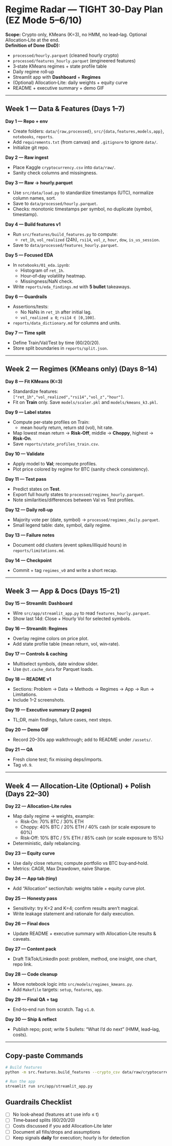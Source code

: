 # Regime Radar — TIGHT 30‑Day Plan (EZ Mode 5–6/10)

**Scope:** Crypto only, KMeans (K=3), no HMM, no lead–lag. Optional Allocation‑Lite at the end.  
**Definition of Done (DoD):**
- `processed/hourly.parquet` (cleaned hourly crypto)
- `processed/features_hourly.parquet` (engineered features)
- 3‑state KMeans regimes + state profile table
- Daily regime roll‑up
- Streamlit app with **Dashboard** + **Regimes**
- (Optional) Allocation‑Lite: daily weights + equity curve
- README + executive summary + demo GIF

---

## Week 1 — Data & Features (Days 1–7)

**Day 1 — Repo + env**
- Create folders: `data/{raw,processed}`, `src/{data,features,models,app}`, `notebooks`, `reports`.
- Add `requirements.txt` (from canvas) and `.gitignore` to ignore `data/`.
- Initialize git repo.

**Day 2 — Raw ingest**
- Place Kaggle `cryptocurrency.csv` into `data/raw/`.
- Sanity check columns and missingness.

**Day 3 — Raw → hourly.parquet**
- Use `src/data/load.py` to standardize timestamps (UTC), normalize column names, sort.
- Save to `data/processed/hourly.parquet`.
- Checks: monotonic timestamps per symbol, no duplicate (symbol, timestamp).

**Day 4 — Build features v1**
- Run `src/features/build_features.py` to compute:
  - `ret_1h`, `vol_realized` (24h), `rsi14`, `vol_z`, `hour`, `dow`, `is_us_session`.
- Save to `data/processed/features_hourly.parquet`.

**Day 5 — Focused EDA**
- In `notebooks/01_eda.ipynb`:
  - Histogram of `ret_1h`.
  - Hour‑of‑day volatility heatmap.
  - Missingness/NaN check.
- Write `reports/eda_findings.md` with **5 bullet** takeaways.

**Day 6 — Guardrails**
- Assertions/tests:
  - No NaNs in `ret_1h` after initial lag.
  - `vol_realized ≥ 0`; `rsi14 ∈ [0,100]`.
- `reports/data_dictionary.md` for columns and units.

**Day 7 — Time split**
- Define Train/Val/Test by time (60/20/20).
- Store split boundaries in `reports/split.json`.

---

## Week 2 — Regimes (KMeans only) (Days 8–14)

**Day 8 — Fit KMeans (K=3)**
- Standardize features: `["ret_1h","vol_realized","rsi14","vol_z","hour"]`.
- Fit on **Train** only. Save `models/scaler.pkl` and `models/kmeans_k3.pkl`.

**Day 9 — Label states**
- Compute per‑state profiles on Train:
  - mean hourly return, return std (vol), hit rate.
- Map lowest mean return → **Risk‑Off**, middle → **Choppy**, highest → **Risk‑On**.
- Save `reports/state_profiles_train.csv`.

**Day 10 — Validate**
- Apply model to **Val**; recompute profiles.
- Plot price colored by regime for BTC (sanity check consistency).

**Day 11 — Test pass**
- Predict states on **Test**.
- Export full hourly states to `processed/regimes_hourly.parquet`.
- Note similarities/differences between Val vs Test profiles.

**Day 12 — Daily roll‑up**
- Majority vote per (date, symbol) → `processed/regimes_daily.parquet`.
- Small legend table: date, symbol, daily regime.

**Day 13 — Failure notes**
- Document odd clusters (event spikes/illiquid hours) in `reports/limitations.md`.

**Day 14 — Checkpoint**
- Commit + tag `regimes_v0` and write a short recap.

---

## Week 3 — App & Docs (Days 15–21)

**Day 15 — Streamlit: Dashboard**
- Wire `src/app/streamlit_app.py` to read `features_hourly.parquet`.
- Show last 14d: Close + Hourly Vol for selected symbols.

**Day 16 — Streamlit: Regimes**
- Overlay regime colors on price plot.
- Add state profile table (mean return, vol, win‑rate).

**Day 17 — Controls & caching**
- Multiselect symbols, date window slider.
- Use `@st.cache_data` for Parquet loads.

**Day 18 — README v1**
- Sections: Problem → Data → Methods → Regimes → App → Run → Limitations.
- Include 1–2 screenshots.

**Day 19 — Executive summary (2 pages)**
- TL;DR, main findings, failure cases, next steps.

**Day 20 — Demo GIF**
- Record 20–30s app walkthrough; add to README under `/assets/`.

**Day 21 — QA**
- Fresh clone test; fix missing deps/imports.
- Tag `v0.9`.

---

## Week 4 — Allocation‑Lite (Optional) + Polish (Days 22–30)

**Day 22 — Allocation‑Lite rules**
- Map daily regime → weights, example:
  - Risk‑On: 70% BTC / 30% ETH
  - Choppy: 40% BTC / 20% ETH / 40% cash (or scale exposure to 60%)
  - Risk‑Off: 10% BTC / 5% ETH / 85% cash (or scale exposure to 15%)
- Deterministic, daily rebalancing.

**Day 23 — Equity curve**
- Use daily close returns; compute portfolio vs BTC buy‑and‑hold.
- Metrics: CAGR, Max Drawdown, naive Sharpe.

**Day 24 — App tab (tiny)**
- Add “Allocation” section/tab: weights table + equity curve plot.

**Day 25 — Honesty pass**
- Sensitivity: try K=2 and K=4; confirm results aren’t magical.
- Write leakage statement and rationale for daily execution.

**Day 26 — Final docs**
- Update README + executive summary with Allocation‑Lite results & caveats.

**Day 27 — Content pack**
- Draft TikTok/LinkedIn post: problem, method, one insight, one chart, repo link.

**Day 28 — Code cleanup**
- Move notebook logic into `src/models/regimes_kmeans.py`.
- Add `Makefile` targets: `setup`, `features`, `app`.

**Day 29 — Final QA + tag**
- End‑to‑end run from scratch. Tag `v1.0`.

**Day 30 — Ship & reflect**
- Publish repo; post; write 5 bullets: “What I’d do next” (HMM, lead–lag, costs).

---

## Copy‑paste Commands
```bash
# Build features
python -m src.features.build_features --crypto_csv data/raw/cryptocurrency.csv --out data/processed/features_hourly.parquet

# Run the app
streamlit run src/app/streamlit_app.py
```

## Guardrails Checklist
- [ ] No look‑ahead (features at t use info ≤ t)
- [ ] Time‑based splits (60/20/20)
- [ ] Costs discussed if you add Allocation‑Lite later
- [ ] Document all fills/drops and assumptions
- [ ] Keep signals **daily** for execution; hourly is for detection
